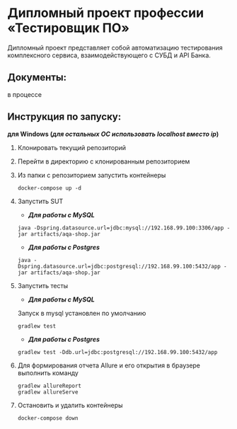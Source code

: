 # Дипломный проект профессии «Тестировщик ПО»

Дипломный проект представляет собой автоматизацию тестирования комплексного сервиса, 
взаимодействующего с СУБД и API Банка.

## Документы:

в процессе

## Инструкция по запуску:

**для Windows (*для остальных ОС использовать localhost вместо ip*)**

1. Клонировать текущий репозиторий
1. Перейти в директорию с клонированным репозиторием
1. Из папки с репозиторием запустить контейнеры
    ```
    docker-compose up -d
    ```
3. Запустить SUT
    * ***Для работы с MySQL***
   
    ```
    java -Dspring.datasource.url=jdbc:mysql://192.168.99.100:3306/app -jar artifacts/aqa-shop.jar
    ```
    
    * ***Для работы с Postgres***
   
    ```
    java -Dspring.datasource.url=jdbc:postgresql://192.168.99.100:5432/app -jar artifacts/aqa-shop.jar
   ```
  
1. Запустить тесты
    * ***Для работы с MySQL***
       
    Запуск в mysql установлен по умолчанию
    ```
    gradlew test
    ```
    
    * ***Для работы с Postgres***
    
    ```
    gradlew test -Ddb.url=jdbc:postgresql://192.168.99.100:5432/app
    ```
    
1. Для формирования отчета Allure и его открытия в браузере выполнить команду
    ```
    gradlew allureReport
    gradlew allureServe
    ```

1. Остановить и удалить контейнеры    
    ```
    docker-compose down
    ```